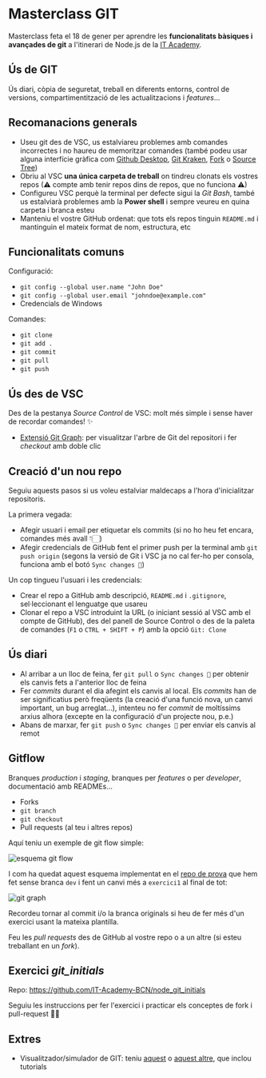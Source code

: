 # Masterclass GIT 
Masterclass feta el 18 de gener per aprendre les **funcionalitats bàsiques i avançades de git** a l'itinerari de Node.js de la [IT Academy](https://www.barcelonactiva.cat/es/itacademy).

## Ús de GIT

Ús diari, còpia de seguretat, treball en diferents entorns, control de versions, compartimentització de les actualitzacions i _features_...


## Recomanacions generals

- Useu git des de VSC, us estalviareu problemes amb comandes incorrectes i no haureu de memoritzar comandes (també podeu usar alguna interfície gràfica com [Github Desktop](https://desktop.github.com/), [Git Kraken](https://www.gitkraken.com/), [Fork](https://git-fork.com/) o [Source Tree](https://www.sourcetreeapp.com/))
- Obriu al VSC **una única carpeta de treball** on tindreu clonats els vostres repos (⚠ compte amb tenir repos dins de repos, que no funciona ⚠)
- Configureu VSC perquè la terminal per defecte sigui la _Git Bash_, també us estalviarà problemes amb la __Power shell__ i sempre veureu en quina carpeta i branca esteu
- Manteniu el vostre GitHub ordenat: que tots els repos tinguin `README.md` i mantinguin el mateix format de nom, estructura, etc


## Funcionalitats comuns

Configuració:
- `git config --global user.name "John Doe"`
- `git config --global user.email "johndoe@example.com"`
- Credencials de Windows

Comandes:
- `git clone`
- `git add .`
- `git commit`
- `git pull`
- `git push`


## Ús des de VSC

Des de la pestanya _Source Control_ de VSC: molt més simple i sense haver de recordar comandes! ✨

- [Extensió Git Graph](https://marketplace.visualstudio.com/items?itemName=mhutchie.git-graph): per visualitzar l'arbre de Git del repositori i fer _checkout_ amb doble clic


## Creació d'un nou repo

Seguiu aquests pasos si us voleu estalviar maldecaps a l'hora d'inicialitzar repositoris.

La primera vegada:
- Afegir usuari i email per etiquetar els commits (si no ho heu fet encara, comandes més avall 👇🏻)
- Afegir credencials de GitHub fent el primer push per la terminal amb `git push origin` (segons la versió de Git i VSC ja no cal fer-ho per consola, funciona amb el botó `Sync changes 🔄`)

Un cop tingueu l'usuari i les credencials:
- Crear el repo a GitHub amb descripció, `README.md` i `.gitignore`, sel·leccionant el lenguatge que usareu
- Clonar el repo a VSC introduint la URL (o iniciant sessió al VSC amb el compte de GitHub), des del panell de Source Control o des de la paleta de comandes (`F1` o `CTRL + SHIFT + P`) amb la opció `Git: Clone`


## Ús diari

- Al arribar a un lloc de feina, fer `git pull` o `Sync changes 🔄` per obtenir els canvis fets a l'anterior lloc de feina
- Fer _commits_ durant el dia afegint els canvis al local. Els _commits_ han de ser significatius però freqüents (la creació d'una funció nova, un canvi important, un bug arreglat...), intenteu no fer _commit_ de moltíssims arxius alhora (excepte en la configuració d'un projecte nou, p.e.)
- Abans de marxar, fer `git push` o `Sync changes 🔄` per enviar els canvis al remot


## Gitflow

Branques _production_ i _staging_, branques per _features_ o per _developer_, documentació amb READMEs...

- Forks 
- `git branch`
- `git checkout`
- Pull requests (al teu i altres repos)

Aquí teniu un exemple de git flow simple:

![esquema git flow](esquema1.png)

I com ha quedat aquest esquema implementat en el [repo de prova](https://github.com/StratocasterO/git-flow) que hem fet sense branca `dev` i fent un canvi més a `exercici1` al final de tot:

![git graph](gitgraph1.png)

Recordeu tornar al commit i/o la branca originals si heu de fer més d'un exercici usant la mateixa plantilla.

Feu les _pull requests_ des de GitHub al vostre repo o a un altre (si esteu treballant en un _fork_).


## Exercici _git_initials_

Repo: https://github.com/IT-Academy-BCN/node_git_initials

Seguiu les instruccions per fer l'exercici i practicar els conceptes de fork i pull-request 💪🏻


## Extres

- Visualitzador/simulador de GIT: teniu [aquest](https://git-school.github.io/visualizing-git/) o [aquest altre](https://learngitbranching.js.org/), que inclou tutorials
